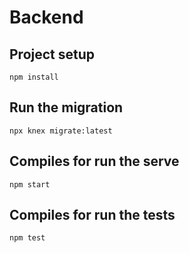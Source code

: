 # Backend

## Project setup
```
npm install
```

## Run the migration
```
npx knex migrate:latest
```
## Compiles for run the serve
```
npm start
```
## Compiles for run the tests
```
npm test
```